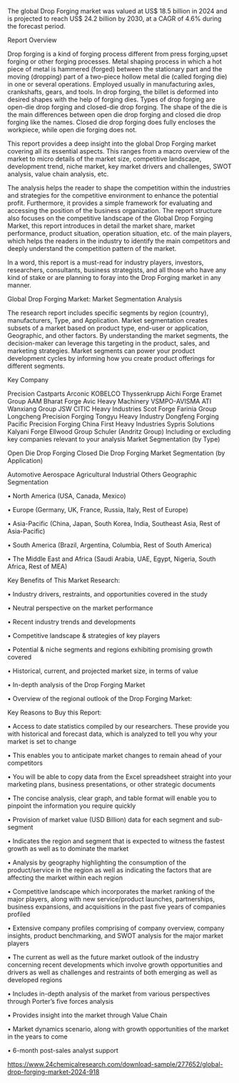 The global Drop Forging market was valued at US$ 18.5 billion in 2024 and is projected to reach US$ 24.2 billion by 2030, at a CAGR of 4.6% during the forecast period.

Report Overview

Drop forging is a kind of forging process different from press forging,upset forging or other forging processes. Metal shaping process in which a hot piece of metal is hammered (forged) between the stationary part and the moving (dropping) part of a two-piece hollow metal die (called forging die) in one or several operations. Employed usually in manufacturing axles, crankshafts, gears, and tools. In drop forging, the billet is deformed into desired shapes with the help of forging dies. Types of drop forging are open-die drop forging and closed-die drop forging. The shape of the die is the main differences between open die drop forging and closed die drop forging like the names. Closed die drop forging does fully encloses the workpiece, while open die forging does not.

This report provides a deep insight into the global Drop Forging market covering all its essential aspects. This ranges from a macro overview of the market to micro details of the market size, competitive landscape, development trend, niche market, key market drivers and challenges, SWOT analysis, value chain analysis, etc.

The analysis helps the reader to shape the competition within the industries and strategies for the competitive environment to enhance the potential profit. Furthermore, it provides a simple framework for evaluating and accessing the position of the business organization. The report structure also focuses on the competitive landscape of the Global Drop Forging Market, this report introduces in detail the market share, market performance, product situation, operation situation, etc. of the main players, which helps the readers in the industry to identify the main competitors and deeply understand the competition pattern of the market.

In a word, this report is a must-read for industry players, investors, researchers, consultants, business strategists, and all those who have any kind of stake or are planning to foray into the Drop Forging market in any manner.

Global Drop Forging Market: Market Segmentation Analysis

The research report includes specific segments by region (country), manufacturers, Type, and Application. Market segmentation creates subsets of a market based on product type, end-user or application, Geographic, and other factors. By understanding the market segments, the decision-maker can leverage this targeting in the product, sales, and marketing strategies. Market segments can power your product development cycles by informing how you create product offerings for different segments.

Key Company

Precision Castparts
Arconic
KOBELCO
Thyssenkrupp
Aichi Forge
Eramet Group
AAM
Bharat Forge
Avic Heavy Machinery
VSMPO-AVISMA
ATI
Wanxiang Group
JSW
CITIC Heavy Industries
Scot Forge
Farinia Group
Longcheng Precision Forging
Tongyu Heavy Industry
Dongfeng Forging
Pacific Precision Forging
China First Heavy Industries
Sypris Solutions
Kalyani Forge
Ellwood Group
Schuler (Andritz Group)
Including or excluding key companies relevant to your analysis
Market Segmentation (by Type)

Open Die Drop Forging
Closed Die Drop Forging
Market Segmentation (by Application)

Automotive
Aerospace
Agricultural
Industrial
Others
Geographic Segmentation

• North America (USA, Canada, Mexico)

• Europe (Germany, UK, France, Russia, Italy, Rest of Europe)

• Asia-Pacific (China, Japan, South Korea, India, Southeast Asia, Rest of Asia-Pacific)

• South America (Brazil, Argentina, Columbia, Rest of South America)

• The Middle East and Africa (Saudi Arabia, UAE, Egypt, Nigeria, South Africa, Rest of MEA)

Key Benefits of This Market Research:

• Industry drivers, restraints, and opportunities covered in the study

• Neutral perspective on the market performance

• Recent industry trends and developments

• Competitive landscape & strategies of key players

• Potential & niche segments and regions exhibiting promising growth covered

• Historical, current, and projected market size, in terms of value

• In-depth analysis of the Drop Forging Market

• Overview of the regional outlook of the Drop Forging Market:

Key Reasons to Buy this Report:

• Access to date statistics compiled by our researchers. These provide you with historical and forecast data, which is analyzed to tell you why your market is set to change

• This enables you to anticipate market changes to remain ahead of your competitors

• You will be able to copy data from the Excel spreadsheet straight into your marketing plans, business presentations, or other strategic documents

• The concise analysis, clear graph, and table format will enable you to pinpoint the information you require quickly

• Provision of market value (USD Billion) data for each segment and sub-segment

• Indicates the region and segment that is expected to witness the fastest growth as well as to dominate the market

• Analysis by geography highlighting the consumption of the product/service in the region as well as indicating the factors that are affecting the market within each region

• Competitive landscape which incorporates the market ranking of the major players, along with new service/product launches, partnerships, business expansions, and acquisitions in the past five years of companies profiled

• Extensive company profiles comprising of company overview, company insights, product benchmarking, and SWOT analysis for the major market players

• The current as well as the future market outlook of the industry concerning recent developments which involve growth opportunities and drivers as well as challenges and restraints of both emerging as well as developed regions

• Includes in-depth analysis of the market from various perspectives through Porter’s five forces analysis

• Provides insight into the market through Value Chain

• Market dynamics scenario, along with growth opportunities of the market in the years to come

• 6-month post-sales analyst support

https://www.24chemicalresearch.com/download-sample/277652/global-drop-forging-market-2024-918
